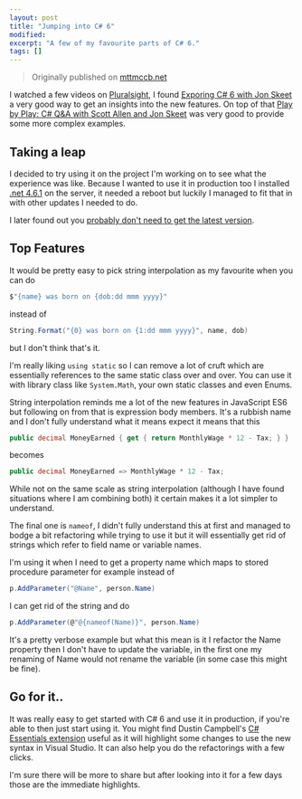 ```yaml
---
layout: post
title: "Jumping into C# 6"
modified:
excerpt: "A few of my favourite parts of C# 6."
tags: []
---
```


> Originally published on [mttmccb.net](http://mttmccb.net/blog/2016/jumping-into-c-6)

I watched a few videos on [Pluralsight][0], I found [Exporing C# 6 with Jon Skeet][1] a very good way to get an insights into the new features. On top of that [Play by Play: C# Q&A with Scott Allen and Jon Skeet][2] was very good to provide some more complex examples.

## Taking a leap

I decided to try using it on the project I'm working on to see what the experience was like. Because I wanted to use it in production too I installed [.net 4.6.1][3] on the server, it needed a reboot but luckily I managed to fit that in with other updates I needed to do.

I later found out you [probably don't need to get the latest version][4].

## Top Features

It would be pretty easy to pick string interpolation as my favourite when you can do

[0]: http://pluralsight.com
[1]: http://www.pluralsight.com/courses/csharp-with-jon-skeet
[2]: http://www.pluralsight.com/courses/play-by-play-csharp-q-and-a-with-scott-allen-and-jon-skeet
[3]: https://www.microsoft.com/en-gb/download/details.aspx?id=48130
[4]: http://stackoverflow.com/questions/28921701/does-c-sharp-6-0-work-for-net-4-0

```c#
$"{name} was born on {dob:dd mmm yyyy}"
```

instead of

```c#
String.Format("{0} was born on {1:dd mmm yyyy}", name, dob)
```

but I don't think that's it.

I'm really liking `using static` so I can remove a lot of cruft which are essentially references to the same static class over and over. You can use it with library class like `System.Math`, your own static classes and even Enums.

String interpolation reminds me a lot of the new features in JavaScript ES6 but following on from that is expression body members. It's a rubbish name and I don't fully understand what it means expect it means that this

```c#
public decimal MoneyEarned { get { return MonthlyWage * 12 - Tax; } }
```

becomes

```c#
public decimal MoneyEarned => MonthlyWage * 12 - Tax;
```

While not on the same scale as string interpolation (although I have found situations where I am combining both) it certain makes it a lot simpler to understand.

The final one is `nameof`, I didn't fully understand this at first and managed to bodge a bit refactoring while trying to use it but it will essentially get rid of strings which refer to field name or variable names.

I'm using it when I need to get a property name which maps to stored procedure parameter for example instead of 

```c#
p.AddParameter("@Name", person.Name)
```

I can get rid of the string and do

```c#
p.AddParameter(@"@{nameof(Name)}", person.Name)
```

It's a pretty verbose example but what this mean is it I refactor the Name property then I don't have to update the variable, in the first one my renaming of Name would not rename the variable (in some case this might be fine).

## Go for it..

It was really easy to get started with C# 6 and use it in production, if you're able to then just start using it. You might find Dustin Campbell's [C# Essentials extension][5] useful as it will highlight some changes to use the new syntax in Visual Studio. It can also help you do the refactorings with a few clicks.

I'm sure there will be more to share but after looking into it for a few days those are the immediate highlights.

[5]: https://visualstudiogallery.msdn.microsoft.com/a4445ad0-f97c-41f9-a148-eae225dcc8a5